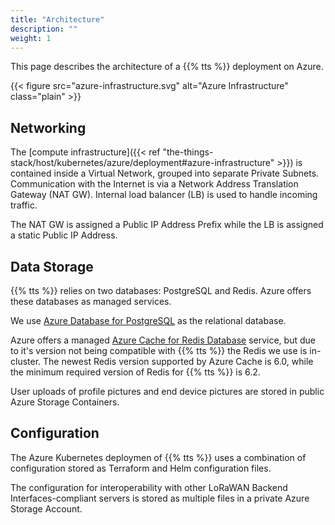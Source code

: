 ```yaml
---
title: "Architecture"
description: ""
weight: 1
---
```


This page describes the architecture of a {{% tts %}} deployment on Azure.

<!--more-->

{{< figure src="azure-infrastructure.svg" alt="Azure Infrastructure" class="plain" >}}

## Networking

The [compute infrastructure]({{< ref "the-things-stack/host/kubernetes/azure/deployment#azure-infrastructure" >}}) is contained inside a Virtual Network, grouped into separate Private Subnets. Communication with the Internet is via a Network Address Translation Gateway (NAT GW). Internal load balancer (LB) is used to handle incoming traffic.

The NAT GW is assigned a Public IP Address Prefix while the LB is assigned a static Public IP Address.

## Data Storage

{{% tts %}} relies on two databases: PostgreSQL and Redis. Azure offers these databases as managed services.

We use [Azure Database for PostgreSQL](https://learn.microsoft.com/en-us/azure/postgresql/flexible-server/overview) as the relational database.

Azure offers a managed [Azure Cache for Redis Database](https://azure.microsoft.com/en-us/products/cache) service, but due to it's version not being compatible with {{% tts %}} the Redis we use is in-cluster. The newest Redis version supported by Azure Cache is 6.0, while the minimum required version of Redis for {{% tts %}} is 6.2.

User uploads of profile pictures and end device pictures are stored in public Azure Storage Containers.

## Configuration

The Azure Kubernetes deploymen of {{% tts %}} uses a combination of configuration stored as Terraform and Helm configuration files.

The configuration for interoperability with other LoRaWAN Backend Interfaces-compliant servers is stored as multiple files in a private Azure Storage Account.
